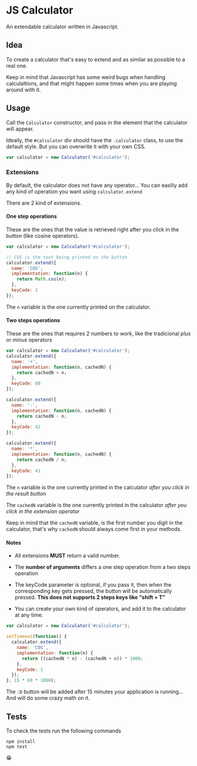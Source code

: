 # JS Calculator

An extendable calculator written in Javascript.

## Idea

To create a calculator that's easy to extend and as similar as possible to a real one.

Keep in mind that Javascript has some weird bugs when handling calculaltions, and that might happen some times when you are playing around with it.

## Usage

Call the `Calculator` constructor, and pass in the element that the calculator will appear.

Ideally, the `#calculator` div should have the `.calculator` class, to use the default style. But you can overwrite it with your own CSS.

```javascript
var calculator = new Calculator('#calculator');
```

### Extensions

By default, the calculator does not have any operator... You can easlily add any kind of operation you want using `calculator.extend`

There are 2 kind of extensions.

#### One step operations

These are the ones that the value is retrieved right after you click in the button (like cosine operators).

```javascript
var calculator = new Calculator('#calculator');

// COS is the text being printed on the button
calculator.extend({
  name: 'COS',
  implementation: function(n) {
    return Math.cos(n);
  },
  keyCode: 1
});
```

The `n` variable is the one currently printed on the calculator.

#### Two steps operations

These are the ones that requires 2 numbers to work, like the tradicional *plus* or *minus* operators

```javascript
var calculator = new Calculator('#calculator');
calculator.extend({
  name: '+',
  implementation: function(n, cachedN) {
    return cachedN + n;
  },
  keyCode: 80
});

calculator.extend({
  name: '-',
  implementation: function(n, cachedN) {
    return cachedN - n;
  },
  keyCode: 42
});

calculator.extend({
  name: '*',
  implementation: function(n, cachedN) {
    return cachedN / n;
  },
  keyCode: 41
});
```

The `n` variable is the one currently printed in the calculator *after you click in the result button*

The `cachedN` variable is the one currently printed in the calculator *after you click in the extension operator*

Keep in mind that the `cachedN` variable, is the first number you digit in the calculator, that's why `cachedN` should always come first in your methods.

#### Notes

* All extensions **MUST** return a valid number.

* The **number of arguments** differs a one step operation from a two steps operation

* The keyCode parameter is optional, if you pass it, then when the corresponding key gets pressed, the button will be automatically pressed. **This does not supports 2 steps keys like "shift + T"**

* You can create your own kind of operators, and add it to the calculator at any time.

```javascript
var calculator = new Calculator('#calculator');

setTimeout(function() {
  calculator.extend({
    name: 'COS',
    implementation: function(n) {
      return ((cachedN * n) - (cachedN + n)) * 1000;
    },
    keyCode: 1
  });
}, 15 * 60 * 1000);
```

The `:D` button will be added after 15 minutes your application is running... And will do some crazy math on it.

## Tests

To check the tests run the following commands

```
npm install
npm test
```

😁

